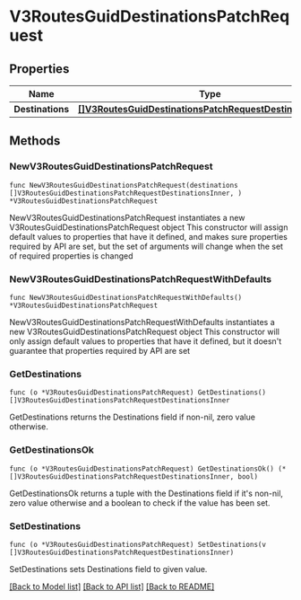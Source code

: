 # V3RoutesGuidDestinationsPatchRequest

## Properties

Name | Type | Description | Notes
------------ | ------------- | ------------- | -------------
**Destinations** | [**[]V3RoutesGuidDestinationsPatchRequestDestinationsInner**](V3RoutesGuidDestinationsPatchRequestDestinationsInner.md) |  | 

## Methods

### NewV3RoutesGuidDestinationsPatchRequest

`func NewV3RoutesGuidDestinationsPatchRequest(destinations []V3RoutesGuidDestinationsPatchRequestDestinationsInner, ) *V3RoutesGuidDestinationsPatchRequest`

NewV3RoutesGuidDestinationsPatchRequest instantiates a new V3RoutesGuidDestinationsPatchRequest object
This constructor will assign default values to properties that have it defined,
and makes sure properties required by API are set, but the set of arguments
will change when the set of required properties is changed

### NewV3RoutesGuidDestinationsPatchRequestWithDefaults

`func NewV3RoutesGuidDestinationsPatchRequestWithDefaults() *V3RoutesGuidDestinationsPatchRequest`

NewV3RoutesGuidDestinationsPatchRequestWithDefaults instantiates a new V3RoutesGuidDestinationsPatchRequest object
This constructor will only assign default values to properties that have it defined,
but it doesn't guarantee that properties required by API are set

### GetDestinations

`func (o *V3RoutesGuidDestinationsPatchRequest) GetDestinations() []V3RoutesGuidDestinationsPatchRequestDestinationsInner`

GetDestinations returns the Destinations field if non-nil, zero value otherwise.

### GetDestinationsOk

`func (o *V3RoutesGuidDestinationsPatchRequest) GetDestinationsOk() (*[]V3RoutesGuidDestinationsPatchRequestDestinationsInner, bool)`

GetDestinationsOk returns a tuple with the Destinations field if it's non-nil, zero value otherwise
and a boolean to check if the value has been set.

### SetDestinations

`func (o *V3RoutesGuidDestinationsPatchRequest) SetDestinations(v []V3RoutesGuidDestinationsPatchRequestDestinationsInner)`

SetDestinations sets Destinations field to given value.



[[Back to Model list]](../README.md#documentation-for-models) [[Back to API list]](../README.md#documentation-for-api-endpoints) [[Back to README]](../README.md)


